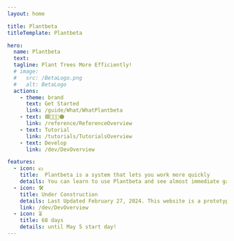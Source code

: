 ```yaml
---
layout: home

title: Plantbeta
titleTemplate: Plantbeta

hero: 
  name: Plantbeta
  text: 
  tagline: Plant Trees More Efficiently! 
  # image:
  #   src: /BetaLogo.png
  #   alt: BetaLogo
  actions:
    - theme: brand
      text: Get Started
      link: /guide/What/WhatPlantbeta
    - text: 🟩🔻🔷💜🟠
      link: /reference/ReferenceOverview
    - text: Tutorial
      link: /tutorials/TutorialsOverview
    - text: Develop
      link: /dev/DevOverview

features:
  - icon: 💵
    title:  Plantbeta is a system that lets you work more quickly
    details: You can learn to use Plantbeta and see almost immediate gains in productivity and lower maintenance costs.
  - icon: 🛠️
    title: Under Construction 
    details: Last Updated February 27, 2024. This website is a prototype, not the final product
    link: /dev/DevOverview
  - icon: ⏳
    title: 68 days
    details: until May 5 start day!
---
```

